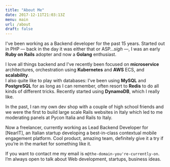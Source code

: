 ```yaml
---
title: "About Me"
date: 2017-12-11T21:03:13Z
menu: main
url: /about
draft: false
---
```


I've been working as a Backend developer for the past 15 years. Started out in PHP — back in the day it was either that or ASP…*sigh* —, I was an early **Ruby on Rails** adopter and now a **Golang** enthusiast.

I love all things backend and I've recently been focused on **microservice** architectures, orchestration using **Kubernetes** and **AWS** ECS, and **scalability**.  
I also quite like to play with databases: I’ve been using **MySQL** and **PostgreSQL** for as long as I can remember, often resort to **Redis** to do all kinds of different tricks. Recently started using **DynamoDB**, which I really like.

In the past, I ran my own dev shop with a couple of high school friends and we were the first to build large scale Rails websites in Italy which led to me moderating panels at Pycon Italia and Rails to Italy.

Now a freelancer, currently working as Lead Backend Developer for [NearIT], an Italian startup developing a best-in-class contextual mobile engagement platform. Cool product, amazing team, definitely give it a try if you’re in the market for something like it.

If you want to contact me my email is `m@the-domain-you're-currently-on`. I’m always open to talk about Web development, startups, business ideas.
